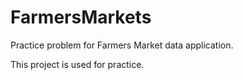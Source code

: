 # FarmersMarkets
Practice problem for Farmers Market data application.

This project is used for practice.
